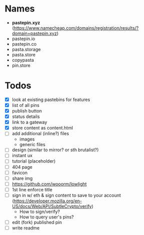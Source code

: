 # Names

- **pastepin.xyz** (https://www.namecheap.com/domains/registration/results/?domain=pastepin.xyz)
- pastepin.io
- pastepin.co
- pasta.storage
- pasta.store
- copypasta
- pin.store

# Todos

- [x] look at existing pastebins for features
- [x] list of all pins
- [x] publish button
- [x] status details
- [x] link to a gateway
- [x] store content as content.html
- [ ] add additional (inline?) files
  - images
  - generic files
- [ ] design (similar to mirror? or sth brutalist?)
- [ ] instant ux
- [ ] tutorial (placeholder)
- [ ] 404 page
- [ ] favicon
- [ ] share img
- [ ] https://github.com/wooorm/lowlight
- [ ] 1st line enforce title
- [ ] sign in w/ eth & sign content to save to your account (https://developer.mozilla.org/en-US/docs/Web/API/SubtleCrypto/verify)
  - How to sign/verify?
  - How to query user's pins?
- [ ] edit (fork) published pin
- [ ] write readme
